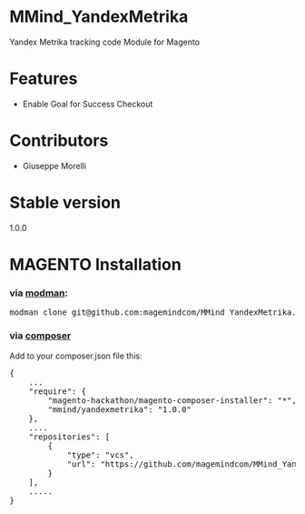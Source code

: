 MMind_YandexMetrika
==================

Yandex Metrika tracking code Module for Magento

# Features
- Enable Goal for Success Checkout

# Contributors
- Giuseppe Morelli

# Stable version

1.0.0

# MAGENTO Installation

### via [modman](https://github.com/colinmollenhour/modman):
<pre>
modman clone git@github.com:magemindcom/MMind_YandexMetrika.git  
</pre>

### via [composer](https://getcomposer.org/download/)
Add to your composer.json file this:
<pre>
{
    ...
    "require": {
        "magento-hackathon/magento-composer-installer": "*",
        "mmind/yandexmetrika": "1.0.0"
    },
    ....
    "repositories": [
        {
            "type": "vcs",
            "url": "https://github.com/magemindcom/MMind_YandexMetrika"
        }
    ],
    .....
}</pre>